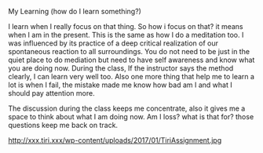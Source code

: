 My Learning (how do I learn something?)

I learn when I really focus on that thing. So how i focus on that? it means when I am in the present. This is the same as how I do a meditation too. I was influenced by its practice of a deep critical realization of our spontaneous reaction to all surroundings. You do not need to be just in the quiet place to do mediation but need to have self awareness and know what you are doing now. During the class, If the instructor says the method clearly, I can learn very well too. Also one more thing that help me to learn a lot is when I fail, the mistake made me know how bad am I and what I should pay attention more. 

The discussion during the class keeps me concentrate, also it gives me a space to think about what I am doing now. Am I loss? what is that for? those questions keep me back on track. 


http://xxx.tiri.xxx/wp-content/uploads/2017/01/TiriAssignment.jpg

